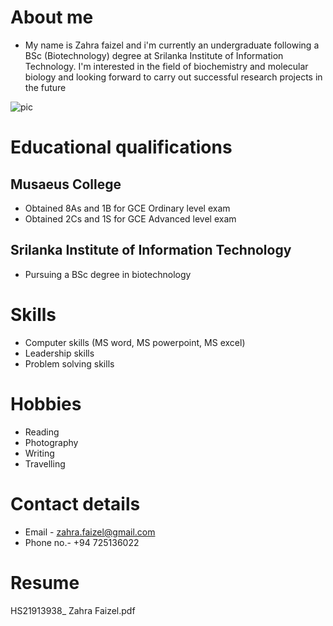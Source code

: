 # **About me** 

- My name is Zahra faizel and i'm currently an undergraduate following a BSc (Biotechnology) degree at Srilanka Institute of Information Technology. I'm interested in the field of biochemistry and molecular biology and looking forward to carry out successful research projects in the future

![pic](https://user-images.githubusercontent.com/91867133/135955735-53365b67-799a-4f61-a266-e9697fbc8117.jpeg)

# **Educational qualifications**

## **Musaeus College**
- Obtained 8As and 1B for GCE Ordinary level exam 
- Obtained 2Cs and 1S for GCE Advanced level exam 


## **Srilanka Institute of Information Technology** 
- Pursuing a BSc degree in biotechnology


# **Skills**
- Computer skills (MS word, MS powerpoint, MS excel)
- Leadership skills
- Problem solving skills


# **Hobbies**
- Reading
- Photography
- Writing
- Travelling


# **Contact details**
- Email    - zahra.faizel@gmail.com
- Phone no.- +94 725136022


# **Resume**
HS21913938_ Zahra Faizel.pdf 

